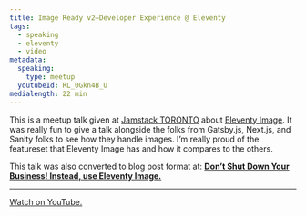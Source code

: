 ```yaml
---
title: Image Ready v2—Developer Experience @ Eleventy
tags:
  - speaking
  - eleventy
  - video
metadata:
  speaking:
    type: meetup
  youtubeId: RL_0Gkn4B_U
medialength: 22 min
---
```

This is a meetup talk given at [Jamstack TORONTO](/web/jamstack-toronto/2021/) about [Eleventy Image](https://www.11ty.dev/docs/plugins/image/). It was really fun to give a talk alongside the folks from Gatsby.js, Next.js, and Sanity folks to see how they handle images. I’m really proud of the featureset that Eleventy Image has and how it compares to the others.

This talk was also converted to blog post format at: **[Don’t Shut Down Your Business! Instead, use Eleventy Image.](/web/eleventy-image/)**

---

<div><youtube-lite-player @slug="RL_0Gkn4B_U" @label="{{ title }}"></youtube-lite-player></div>

[Watch on YouTube.](https://www.youtube.com/watch?v=RL_0Gkn4B_U)


